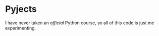 # Pyjects

I have never taken an *official* Python course, so all of this code is just me experimenting.
